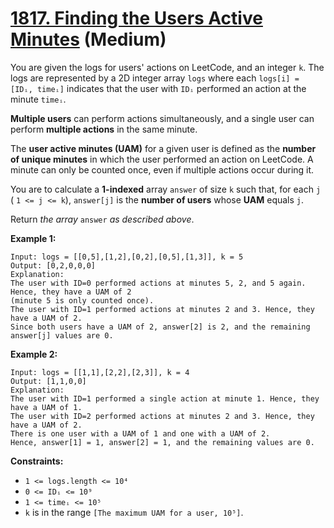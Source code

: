 # [1817. Finding the Users Active Minutes][link] (Medium)

[link]: https://leetcode.com/problems/finding-the-users-active-minutes/

You are given the logs for users' actions on LeetCode, and an integer `k`. The logs are represented
by a 2D integer array `logs` where each `logs[i] = [IDᵢ, timeᵢ]` indicates that the user with `IDᵢ`
performed an action at the minute `timeᵢ`.

**Multiple users** can perform actions simultaneously, and a single user can perform **multiple
actions** in the same minute.

The **user active minutes (UAM)** for a given user is defined as the **number of unique minutes** in
which the user performed an action on LeetCode. A minute can only be counted once, even if multiple
actions occur during it.

You are to calculate a **1-indexed** array `answer` of size `k` such that, for each `j` ( `1 <= j <=
k`), `answer[j]` is the **number of users** whose **UAM** equals `j`.

Return _the array_ `answer` _as described above_.

**Example 1:**

```
Input: logs = [[0,5],[1,2],[0,2],[0,5],[1,3]], k = 5
Output: [0,2,0,0,0]
Explanation:
The user with ID=0 performed actions at minutes 5, 2, and 5 again. Hence, they have a UAM of 2
(minute 5 is only counted once).
The user with ID=1 performed actions at minutes 2 and 3. Hence, they have a UAM of 2.
Since both users have a UAM of 2, answer[2] is 2, and the remaining answer[j] values are 0.
```

**Example 2:**

```
Input: logs = [[1,1],[2,2],[2,3]], k = 4
Output: [1,1,0,0]
Explanation:
The user with ID=1 performed a single action at minute 1. Hence, they have a UAM of 1.
The user with ID=2 performed actions at minutes 2 and 3. Hence, they have a UAM of 2.
There is one user with a UAM of 1 and one with a UAM of 2.
Hence, answer[1] = 1, answer[2] = 1, and the remaining values are 0.
```

**Constraints:**

- `1 <= logs.length <= 10⁴`
- `0 <= IDᵢ <= 10⁹`
- `1 <= timeᵢ <= 10⁵`
- `k` is in the range `[The maximum UAM for a user, 10⁵]`.
